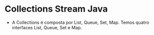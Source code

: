 # Collections Stream Java

- A Collections é composta por List, Queue, Set, Map. Temos quatro interfaces List, Queue, Set e Map.
